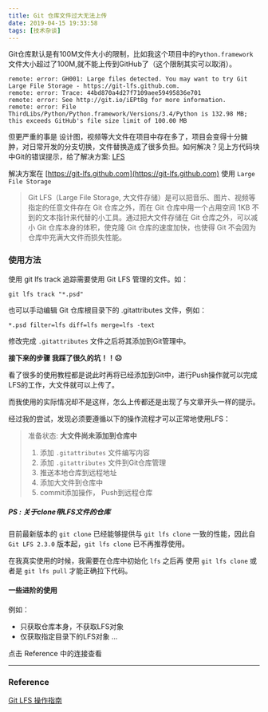 ```yaml
---
title: Git 仓库文件过大无法上传
date: 2019-04-15 19:33:58
tags: [技术杂谈]
---
```


Git仓库默认是有100M文件大小的限制，比如我这个项目中的`Python.framework`文件大小超过了100M,就不能上传到GitHub了（这个限制其实可以取消）。

``` shell
remote: error: GH001: Large files detected. You may want to try Git Large File Storage - https://git-lfs.github.com.
remote: error: Trace: 44bd870a4d27f7109aee59495836e701
remote: error: See http://git.io/iEPt8g for more information.
remote: error: File ThirdLibs/Python/Python.framework/Versions/3.4/Python is 132.98 MB; this exceeds GitHub's file size limit of 100.00 MB
```

但更严重的事是 设计图，视频等大文件在项目中存在多了，项目会变得十分臃肿，对日常开发的分支切换，文件替换造成了很多负担。如何解决？见上方代码块中Git的错误提示，给了解决方案: [LFS](https://github.com/git-lfs/git-lfs)

<!-- more -->

解决方案在 [https://git-lfs.github.com](https://git-lfs.github.com) 使用 `Large File Storage`

>Git LFS（Large File Storage, 大文件存储）是可以把音乐、图片、视频等指定的任意文件存在 Git 仓库之外，而在 Git 仓库中用一个占用空间 1KB 不到的文本指针来代替的小工具。通过把大文件存储在 Git 仓库之外，可以减小 Git 仓库本身的体积，使克隆 Git 仓库的速度加快，也使得 Git 不会因为仓库中充满大文件而损失性能。
>

### 使用方法

使用 git lfs track 追踪需要使用 Git LFS 管理的文件。如：

``` shell
git lfs track "*.psd"
```

也可以手动编辑 Git 仓库根目录下的 .gitattributes 文件，例如：

``` shell
*.psd filter=lfs diff=lfs merge=lfs -text
```

修改完成 `.gitattributes` 文件之后将其添加到Git管理中。

__接下来的步骤 我踩了很久的坑！！☹️__

看了很多的使用教程都是说此时再将已经添加到Git中，进行Push操作就可以完成LFS的工作，大文件就可以上传了。

而我使用的实际情况却不是这样，怎么上传都还是出现了与文章开头一样的提示。

经过我的尝试，发现必须要遵循以下的操作流程才可以正常地使用LFS：

> 准备状态: __大文件尚未添加到仓库中__
> 1. 添加 `.gitattributes` 文件编写内容
> 2. 添加 `.gitattributes` 文件到Git仓库管理
> 3. 推送本地仓库到远程地址
> 4. 添加大文件到仓库中
> 5. commit添加操作， Push到远程仓库


##### PS : 关于clone带LFS文件的仓库
目前最新版本的 `git clone` 已经能够提供与 `git lfs clone` 一致的性能，因此自 `Git LFS 2.3.0` 版本起，`git lfs clone` 已不再推荐使用。

在我真实使用的时候，我需要在仓库中初始化 `lfs` 之后再 使用 `git lfs clone` 或者是 `git lfs pull` 才能正确拉下代码。


#### 一些进阶的使用
例如： 
* 只获取仓库本身，不获取LFS对象
* 仅获取指定目录下的LFS对象
...

点击 Reference 中的连接查看

---

### Reference

[Git LFS 操作指南](https://zzz.buzz/zh/2016/04/19/the-guide-to-git-lfs/)
